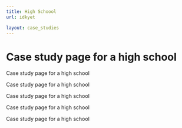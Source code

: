 ```yaml
---
title: High Schoool
url: idkyet

layout: case_studies
---
```


<h1>Case study page for a high school</h1>
<p>Case study page for a high school</p>
<p>Case study page for a high school</p>
<p>Case study page for a high school</p>
<p>Case study page for a high school</p>
<p>Case study page for a high school</p>
